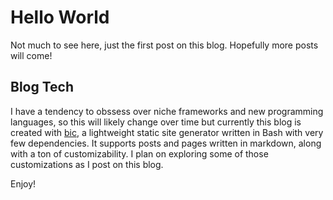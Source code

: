 # Hello World

Not much to see here, just the first post on this blog. Hopefully more posts will come!

## Blog Tech

I have a tendency to obssess over niche frameworks and new programming languages, so this will likely change over time but currently this blog is created with [bic](https://bic.sh), a lightweight static site generator written in Bash with very few dependencies. It supports posts and pages written in markdown, along with a ton of customizability. I plan on exploring some of those customizations as I post on this blog.

Enjoy!
